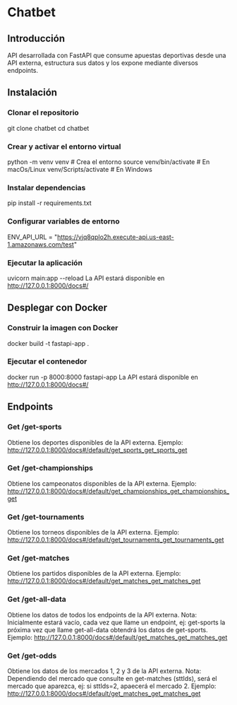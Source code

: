 # Chatbet

## Introducción

API desarrollada con FastAPI que consume apuestas deportivas desde una API externa, estructura sus datos y los expone mediante diversos endpoints.

## Instalación

### Clonar el repositorio

git clone chatbet
cd chatbet

### Crear y activar el entorno virtual

python -m venv venv # Crea el entorno
source venv/bin/activate # En macOs/Linux
venv/Scripts/activate # En Windows

### Instalar dependencias
pip install -r requirements.txt

### Configurar variables de entorno

ENV_API_URL = "https://vjq8qplo2h.execute-api.us-east-1.amazonaws.com/test"

### Ejecutar la aplicación

uvicorn main:app --reload
La API estará disponible en http://127.0.0.1:8000/docs#/

## Desplegar con Docker

### Construir la imagen con Docker

docker build -t fastapi-app .

### Ejecutar el contenedor

docker run -p 8000:8000 fastapi-app
La API estará disponible en http://127.0.0.1:8000/docs#/

## Endpoints

### Get /get-sports

Obtiene los deportes disponibles de la API externa.
Ejemplo:
http://127.0.0.1:8000/docs#/default/get_sports_get_sports_get

### Get /get-championships

Obtiene los campeonatos disponibles de la API externa.
Ejemplo:
http://127.0.0.1:8000/docs#/default/get_championships_get_championships_get

### Get /get-tournaments

Obtiene los torneos disponibles de la API externa.
Ejemplo:
http://127.0.0.1:8000/docs#/default/get_tournaments_get_tournaments_get

### Get /get-matches

Obtiene los partidos disponibles de la API externa.
Ejemplo:
http://127.0.0.1:8000/docs#/default/get_matches_get_matches_get

### Get /get-all-data

Obtiene los datos de todos los endpoints de la API externa.
Nota:
Inicialmente estará vacío, cada vez que llame un endpoint, ej: get-sports la próxima vez que llame get-all-data obtendrá los datos de get-sports.
Ejemplo:
http://127.0.0.1:8000/docs#/default/get_matches_get_matches_get

### Get /get-odds

Obtiene los datos de los mercados 1, 2 y 3 de la API externa.
Nota:
Dependiendo del mercado que consulte en get-matches (sttIds), será el mercado que aparezca, ej: si sttIds=2, apaecerá el mercado 2.
Ejemplo:
http://127.0.0.1:8000/docs#/default/get_matches_get_matches_get